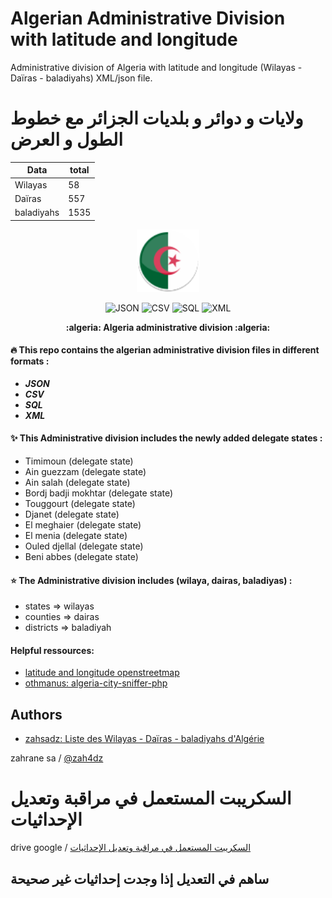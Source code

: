 Algerian Administrative Division with latitude and longitude
============================================================

Administrative division of Algeria with latitude and longitude (Wilayas - Daïras - baladiyahs) XML/json file.

ولايات و دوائر و بلديات الجزائر مع خطوط الطول و العرض
============================================================


| Data            |   total  |
------------------|----------|
| Wilayas         |    58    |
| Daïras          |    557   |
| baladiyahs      |    1535  |



<p align="center">
    <img src="https://raw.githubusercontent.com/zahsadz/Algerian-Administrative-Division-with-latitude-and-longitude/main//algeria.png" width="100"  alt="Algeria administrative division">
  <p align="center">
    <img src="https://img.shields.io/badge/1-JSON-ffd32a.svg" alt="JSON">
    <img src="https://img.shields.io/badge/2-CSV-808e9b.svg" alt="CSV">
    <img src="https://img.shields.io/badge/3-SQL-27ae60.svg" alt="SQL">
    <img src="https://img.shields.io/badge/4-XML-27ae60.svg" alt="XML">
  </p>
  <p align="center">
    <strong>:algeria: Algeria administrative division :algeria:</strong>
  </p>
</p>

#### :fire: This repo contains the algerian administrative division files in different formats :

 - ***JSON***
 - ***CSV***
 - ***SQL***
 - ***XML***
 
#### :sparkles: This Administrative division includes the newly added delegate states :
 
 - Timimoun (delegate state)
 - Ain guezzam (delegate state)
 - Ain salah (delegate state)
 - Bordj badji mokhtar (delegate state)
 - Touggourt (delegate state)
 - Djanet (delegate state)
 - El meghaier (delegate state)
 - El menia (delegate state)
 - Ouled djellal (delegate state)
 - Beni abbes (delegate state)
 
 
#### :star: The Administrative division includes (wilaya, dairas, baladiyas) :

 - states    => wilayas
 - counties  => dairas
 - districts => baladiyah
 
 
#### Helpful ressources:

* [latitude and longitude openstreetmap](https://openstreetmap.org)
* [othmanus: algeria-city-sniffer-php](https://github.com/othmanus/algeria-city-sniffer-php)

## Authors

* [zahsadz: Liste des Wilayas - Daïras - baladiyahs d'Algérie](https://github.com/zahsadz)

zahrane sa / [@zah4dz](https://fb.me/zah4dz)

السكريبت المستعمل في مراقبة وتعديل الإحداثيات
============================================================

drive google / [السكريبت المستعمل في مراقبة وتعديل الإحداثيات](https://drive.google.com/file/d/11HYBTLpsWxjlss_X1t64wv9FsCCudqXH/view?usp=drivesdk
)

## ساهم في التعديل إذا وجدت إحداثيات غير صحيحة 
